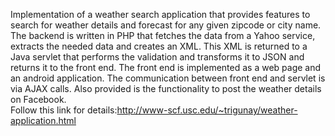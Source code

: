 Implementation of a weather search application that provides features to search for weather details and forecast for any given zipcode or city name. The backend is written in PHP that fetches the data from a Yahoo service, extracts the needed data and creates an XML. This XML is returned to a Java servlet that performs the validation and transforms it to JSON and returns it to the front end. The front end is implemented as a web page and an android application. The communication between front end and servlet is via AJAX calls. Also provided is the functionality to post the weather details on Facebook.  
Follow this link for details:http://www-scf.usc.edu/~trigunay/weather-application.html
